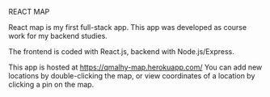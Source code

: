 REACT MAP

React map is my first full-stack app. 
This app was developed as course work for my backend studies.

The frontend is coded with React.js, backend with Node.js/Express.

This app is hosted at https://qmalhy-map.herokuapp.com/
You can add new locations by double-clicking the map, or view coordinates of a location by clicking a pin on the map.
